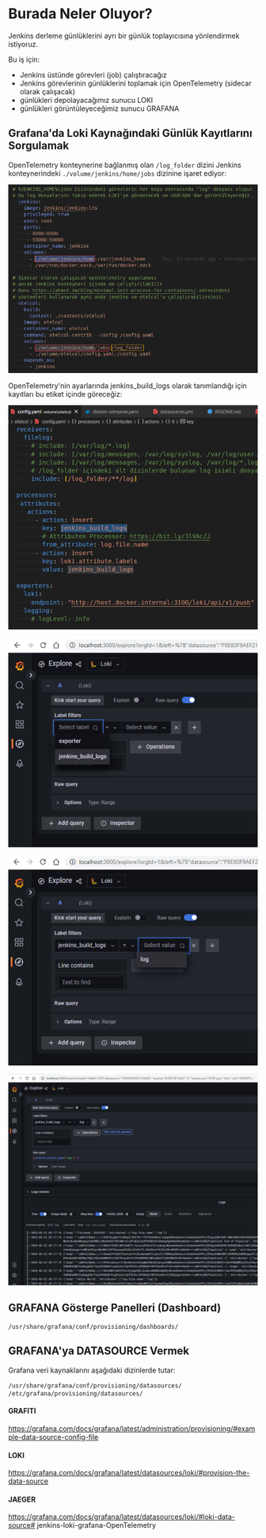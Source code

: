 # Burada Neler Oluyor?

Jenkins derleme günlüklerini ayrı bir günlük toplayıcısına yönlendirmek istiyoruz.

Bu iş için:
- Jenkins üstünde görevleri (job) çalıştıracağız
- Jenkins görevlerinin günlüklerini toplamak için OpenTelemetry (sidecar olarak çalışacak)
- günlükleri depolayacağımız sunucu LOKI
- günlükleri görüntüleyeceğimiz sunucu GRAFANA


## Grafana'da Loki Kaynağındaki Günlük Kayıtlarını Sorgulamak
OpenTelemetry konteynerine bağlanmış olan `/log_folder` dizini Jenkins konteynerindeki `./volume/jenkins/home/jobs` dizinine işaret ediyor:

![](.vscode/readme-images/2023-02-22-08-10-31.png)

OpenTelemetry'nin ayarlarında jenkins_build_logs olarak tanımlandığı için kayıtları bu etiket içinde göreceğiz:

![](.vscode/readme-images/2023-02-22-03-22-09.png)

![](.vscode/readme-images/2023-02-22-03-19-06.png)

![](.vscode/readme-images/2023-02-22-03-19-27.png)

![](.vscode/readme-images/2023-02-22-03-20-04.png)

## GRAFANA Gösterge Panelleri (Dashboard)
```
/usr/share/grafana/conf/provisioning/dashboards/
```

## GRAFANA'ya DATASOURCE Vermek

Grafana veri kaynaklarını aşağıdaki dizinlerde tutar:
```
/usr/share/grafana/conf/provisioning/datasources/
/etc/grafana/provisioning/datasources/
```

#### GRAFITI
 https://grafana.com/docs/grafana/latest/administration/provisioning/#example-data-source-config-file

#### LOKI
 https://grafana.com/docs/grafana/latest/datasources/loki/#provision-the-data-source

#### JAEGER
 https://grafana.com/docs/grafana/latest/datasources/loki/#loki-data-source# jenkins-loki-grafana-OpenTelemetry
